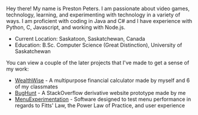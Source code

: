 Hey there! My name is Preston Peters.
I am passionate about video games, technology, learning, and experimenting with technology in 
a variety of ways. I am proficient with coding in Java and C# and I have experience with Python, 
C, Javascript, and working with Node.js.

- Current Location: Saskatoon, Saskatchewan, Canada
- Education: B.Sc. Computer Science (Great Distinction), University of Saskatchewan


You can view a couple of the later projects that I've made to get a sense of my work:
- [WealthWise](https://github.com/PrestonPeters/WealthWise) - A multipurpose financial calculator made by myself and 6 of my classmates
- [BugHunt](https://github.com/PrestonPeters/BugHunt) - A StackOverflow derivative website prototype made by me
- [MenuExperimentation](https://github.com/PrestonPeters/MenuExperimentation) - Software designed to test menu performance in regards to Fitts' Law, the Power Law of Practice, and user experience

